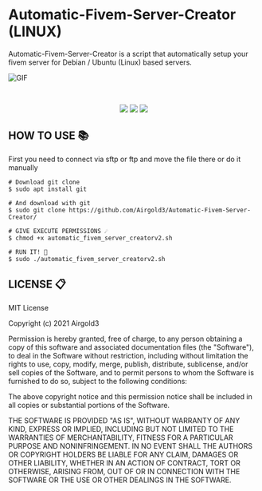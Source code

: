 # Automatic-Fivem-Server-Creator (LINUX)
 Automatic-Fivem-Server-Creator is a script that automatically setup your fivem server for Debian / Ubuntu (Linux) based servers. 
 
 
![GIF](https://im2.ezgif.com/tmp/ezgif-2-9e90fd421207.gif)

<br>
<div align="center">
  
<img src="https://img.shields.io/badge/Supported%20OS-Linux-orange?style=for-the-badge&logo=linux"> <img src="https://img.shields.io/badge/author-airgold3-blue?logo=github&style=for-the-badge"> <img src="https://img.shields.io/badge/License-MIT-brightgreen?style=for-the-badge&logo="> 
</div>

## HOW TO USE 📚
First you need to connect via sftp or ftp and move the file there or do it manually
<br>
```
# Download git clone
$ sudo apt install git

# And download with git
$ sudo git clone https://github.com/Airgold3/Automatic-Fivem-Server-Creator/

# GIVE EXECUTE PERMISSIONS ☄️
$ chmod +x automatic_fivem_server_creatorv2.sh

# RUN IT! 🚀 
$ sudo ./automatic_fivem_server_creatorv2.sh
```

## LICENSE 📋 
MIT License 

Copyright (c) 2021 Airgold3

Permission is hereby granted, free of charge, to any person obtaining a copy
of this software and associated documentation files (the "Software"), to deal
in the Software without restriction, including without limitation the rights
to use, copy, modify, merge, publish, distribute, sublicense, and/or sell
copies of the Software, and to permit persons to whom the Software is
furnished to do so, subject to the following conditions:

The above copyright notice and this permission notice shall be included in all
copies or substantial portions of the Software.

THE SOFTWARE IS PROVIDED "AS IS", WITHOUT WARRANTY OF ANY KIND, EXPRESS OR
IMPLIED, INCLUDING BUT NOT LIMITED TO THE WARRANTIES OF MERCHANTABILITY,
FITNESS FOR A PARTICULAR PURPOSE AND NONINFRINGEMENT. IN NO EVENT SHALL THE
AUTHORS OR COPYRIGHT HOLDERS BE LIABLE FOR ANY CLAIM, DAMAGES OR OTHER
LIABILITY, WHETHER IN AN ACTION OF CONTRACT, TORT OR OTHERWISE, ARISING FROM,
OUT OF OR IN CONNECTION WITH THE SOFTWARE OR THE USE OR OTHER DEALINGS IN THE
SOFTWARE.
